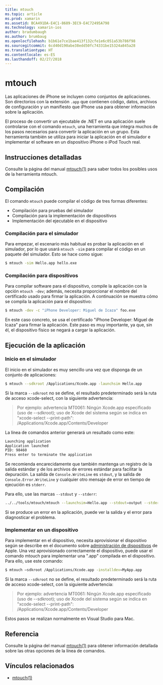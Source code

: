 ```yaml
---
title: mtouch
ms.topic: article
ms.prod: xamarin
ms.assetid: BCA491DA-E4C1-8689-3EC9-E4C72495A798
ms.technology: xamarin-ios
author: bradumbaugh
ms.author: brumbaug
ms.openlocfilehash: b1b61e7ce1bae413f132cfe1e6c051a53b786f98
ms.sourcegitcommit: 6cd40d190abe38edd50fc74331be15324a845a28
ms.translationtype: HT
ms.contentlocale: es-ES
ms.lasthandoff: 02/27/2018
---
```

# <a name="mtouch"></a>mtouch


Las aplicaciones de iPhone se incluyen como conjuntos de aplicaciones. Son directorios con la extensión `.app` que contienen código, datos, archivos de configuración y un manifiesto que iPhone usa para obtener información sobre la aplicación.

El proceso de convertir un ejecutable de .NET en una aplicación suele controlarse con el comando `mtouch`, una herramienta que integra muchos de los pasos necesarios para convertir la aplicación en un grupo. Esta herramienta también se utiliza para iniciar la aplicación en el simulador e implementar el software en un dispositivo iPhone o iPod Touch real.


## <a name="detailed-instructions"></a>Instrucciones detalladas

Consulte la página del manual [mtouch(1)](http://docs.go-mono.com/?link=man%3amtouch(1)) para saber todos los posibles usos de la herramienta mtouch.


## <a name="building"></a>Compilación

El comando `mtouch` puede compilar el código de tres formas diferentes:

-  Compilación para pruebas del simulador
-  Compilación para la implementación de dispositivos
-  Implementación del ejecutable en el dispositivo


### <a name="building-for-the-simulator"></a>Compilación para el simulador

Para empezar, el escenario más habitual es probar la aplicación en el simulador, por lo que usará `mtouch -sim` para compilar el código en un paquete del simulador. Esto se hace como sigue:

```bash
$ mtouch -sim Hello.app hello.exe
```

### <a name="building-for-the-device"></a>Compilación para dispositivos

Para compilar software para el dispositivo, compile la aplicación con la opción `mtouch -dev`; además, necesita proporcionar el nombre del certificado usado para firmar la aplicación. A continuación se muestra cómo se compila la aplicación para el dispositivo:

```bash
$ mtouch -dev -c "iPhone Developer: Miguel de Icaza" foo.exe
```

En este caso concreto, se usa el certificado "iPhone Developer: Miguel de Icaza" para firmar la aplicación. Este paso es muy importante, ya que, sin él, el dispositivo físico se negará a cargar la aplicación.

 <a name="Running_your_Application" />


## <a name="running-your-application"></a>Ejecución de la aplicación


### <a name="launching-on-the-simulator"></a>Inicio en el simulador

El inicio en el simulador es muy sencillo una vez que disponga de un conjunto de aplicaciones:

```bash
$ mtouch --sdkroot /Applications/Xcode.app -launchsim Hello.app 
```

Si la marca `--sdkroot` no se define, el resultado predeterminado será la ruta de acceso xcode-select, con la siguiente advertencia:

> Por ejemplo: advertencia MT0061: Ningún Xcode.app especificado (uso de --sdkroot); uso de Xcode del sistema según se indica en "xcode-select --print-path": /Applications/Xcode.app/Contents/Developer 

La línea de comandos anterior generará un resultado como este:

```bash
Launching application
Application launched
PID: 98460
Press enter to terminate the application
```



Se recomienda encarecidamente que también mantenga un registro de la salida estándar y de los archivos de errores estándar para facilitar la depuración. La salida de `Console.WriteLine` es `stdout`, y la salida de `Console.Error.WriteLine` y cualquier otro mensaje de error en tiempo de ejecución es `stderr`.

Para ello, use las marcas `--stdout` y `--stderr`:

```bash
../../tools/mtouch/mtouch --launchsim=Hello.app --stdout=output --stderr=error
```

Si se produce un error en la aplicación, puede ver la salida y el error para diagnosticar el problema.


### <a name="deploying-to-a-device"></a>Implementar en un dispositivo

Para implementar en el dispositivo, necesita aprovisionar el dispositivo según se describe en el documento sobre [administración de dispositivos](http://developer.apple.com/library/ios/#documentation/Xcode/Conceptual/ios_development_workflow/00-About_the_iOS_Application_Development_Workflow/introduction.html) de Apple. Una vez aprovisionado correctamente el dispositivo, puede usar el comando mtouch para implementar una ".app" compilada en el dispositivo. Para ello, use este comando:

```bash
$ mtouch —sdkroot /Applications/Xcode.app -installdev=MyApp.app
```

Si la marca `--sdkroot` no se define, el resultado predeterminado será la ruta de acceso xcode-select, con la siguiente advertencia:

> Por ejemplo: advertencia MT0061: Ningún Xcode.app especificado (uso de --sdkroot); uso de Xcode del sistema según se indica en "xcode-select --print-path": /Applications/Xcode.app/Contents/Developer 

Estos pasos se realizan normalmente en Visual Studio para Mac.

## <a name="reference"></a>Referencia

Consulte la página del manual [mtouch(1)](http://docs.go-mono.com/?link=man%3amtouch(1)) para obtener información detallada sobre las otras opciones de la línea de comandos.



## <a name="related-links"></a>Vínculos relacionados

- [mtouch(1)](http://iosapi.xamarin.com/?link=man%3amtouch(1))
